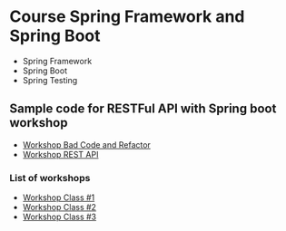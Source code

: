 # Course Spring Framework and Spring Boot
* Spring Framework
* Spring Boot
* Spring Testing

## Sample code for RESTFul API with Spring boot workshop
* [Workshop Bad Code and Refactor](https://github.com/up1/workshop-advance-java-01/tree/main/workshop01)
* [Workshop REST API](https://github.com/up1/course-springboot-2020/wiki/Workshop-REST-API)

### List of workshops
* [Workshop Class #1](https://github.com/up1/course-springboot-2020/tree/main/workshop)
* [Workshop Class #2](https://github.com/up1/workshop-spring-20210215)
* [Workshop Class #3](https://github.com/up1/workshop-spring-20210222)

